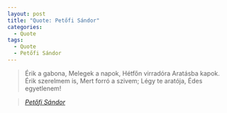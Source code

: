 ```yaml
---
layout: post
title: "Quote: Petőfi Sándor"
categories:
  - Quote
tags:
  - Quote
  - Petőfi Sándor
---
```


> Érik a gabona,
  Melegek a napok,
  Hétfőn virradóra
  Aratásba kapok.
  Érik szerelmem is,
  Mert forró a szivem; 
  Légy te aratója,
  Édes egyetlenem!
  
> <cite><a href="https://www.arcanum.hu/hu/online-kiadvanyok/Verstar-verstar-otven-kolto-osszes-verse-2/petofi-sandor-DFB2/1843-E189/erik-a-gabona-E258/">Petőfi Sándor</a></cite>

